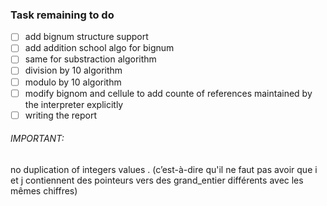 ### Task remaining to do

- [ ] add bignum structure support
- [ ] add addition school algo for bignum
- [ ] same for substraction algorithm
- [ ] division by 10 algorithm
- [ ] modulo by 10 algorithm
- [ ] modify bignom and cellule to add counte of references maintained by the interpreter explicitly
- [ ] writing the report

###### IMPORTANT:
no duplication of integers values . (c’est-à-dire qu'il ne faut pas avoir que i et j contiennent des pointeurs vers des grand_entier
différents avec les mêmes chiffres)

